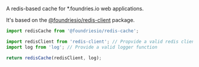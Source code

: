 A redis-based cache for \*.foundries.io web applications.

It's based on the [@foundriesio/redis-client](https://www.npmjs.com/package/@foundriesio/redis-client) package.

```JavaScript
import redisCache from '@foundriesio/redis-cache';

import redisClient from 'redis-client'; // Propvide a valid redis client
import log from 'log'; // Provide a valid logger function

return redisCache(redisClient, log);
```
